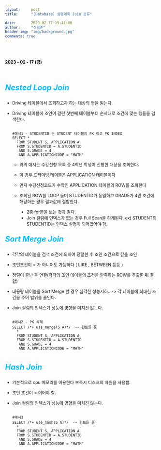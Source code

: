 ```yaml
---
layout:     post
title:      "[Database] 실행계획 Join 종류"

date:       2023-02-17 19:41:00
author:     "신희준"
header-img: "img/background.jpg"
comments: true
---
```


<head>
 <meta property="og:type" content="PLAN_JOIN">
 <meta property="og:title" content="PLAN_JOIN">
 <meta property="og:description" content="PLAN_JOIN">
 <meta property="og:url" content="http://shj7242.github.io/2023/02/17/database1/">

 <meta name="twitter:card" content="PLAN_JOIN">
 <meta name="twitter:title" content="PLAN_JOIN">
 <meta name="twitter:description" content="PLAN_JOIN">
 <meta name="FACEBOOK:domain" content="http://shj7242.github.io/2023/02/17/database1/">
 <meta name="facebook:card" content="PLAN_JOIN">
 <meta name="facebook:title" content="PLAN_JOIN">
 <meta name="facebook:description" content="PLAN_JOIN">
 <meta name="facebook:domain" content="http://shj7242.github.io/2023/02/17/database1/">


 </head>

<br>
<H4 style ="font-weight:bold; color:black;"> </H4>

<H4 style ="font-weight:bold; color : black">2023 - 02 - 17 (금)</H4>
<br>


<p style = "font-weight:bold; color:deepskyblue; font-size:25px; font-style:italic;">Nested Loop Join</p>

- Driving 테이블에서 조회하고자 하는 대상의 행을 읽는다.

- Driving 테이블에 조인이 걸린 첫번째 테이블부터 순서대로 조건에 맞는 행들을 검색한다.

  ~~~
  
  #예시1 - STUDENTID 는 STUDENT 테이블의 PK 이고 PK INDEX
  SELECT * 
    FROM STUDENT S, APPLICATION A 
    FROM S.STUDENTID = A.STUDENTID
     AND S.GRADE = 4
     AND A.APPLICATIONCODE = "MATH"
  
  ~~~ 
  
  * 위의 예시는 수강신청 목록 중 4학년 학생이 신청한 대상을 조회한다.
  
  * 이 경우 드라이빙 테이블은 APPLICATION 테이블이다
  
  * 먼저 수강신청코드가 수학인 APPLICATION 테이블의 ROW를 조회한다
  
  * 조회된 ROW를 LOOP 돌며 STUDENTID가 동일하고 GRADE가 4인 조건에 해당하는 경우 결과값에 결합한다.
    - 2중 for문을 보는 것과 같다.
    - Join 컬럼에 인덱스가 없는 경우 Full Scan을 하게된다. ex) STUDENT의 STUDENTID는 인덱스 설정이 되어있어야 함.
    

<p style = "font-weight:bold; color:deepskyblue; font-size:25px; font-style:italic;">Sort Merge Join</p>

- 각각의 테이블을 검색 조건에 의하여 정렬한 후 조인 조건으로 값을 조인

- 조인조건이 = 가 아니어도 가능하다 ( LIKE , BETWEEN 등등 )

- 정렬이 끝난 후 연결(각각의 조인 테이블의 조건을 만족하는 ROW를 추출한 뒤 결합)

- 대용량 테이블을 Sort Merge 할 경우 심각한 성능저하.. -> 각 테이블에 최대한 조건을 주어 범위를 줄인다.

- Join 컬럼의 인덱스가 성능에 영향을 미치진 않는다. 

  ~~~
  
  #예시2 - PK 삭제 
  SELECT /*+ use_merge(S A)*/  -- 힌트를 줌
    *  
    FROM STUDENT S, APPLICATION A 
    FROM S.STUDENTID = A.STUDENTID
     AND S.GRADE = 4
     AND A.APPLICATIONCODE = "MATH"
     
  ~~~ 

<p style = "font-weight:bold; color:deepskyblue; font-size:25px; font-style:italic;">Hash Join</p>

- 기본적으로 cpu 메모리를 이용한다 부족시 디스크의 자원을 사용함.

- 조인 조건이 = 이어야 함.

- Join 컬럼의 인덱스가 성능에 영향을 미치진 않는다.


  ~~~
  
  #예시3
  SELECT /*+ use_hash(S A)*/  -- 힌트를 줌
    *  
    FROM STUDENT S, APPLICATION A 
    FROM S.STUDENTID = A.STUDENTID
     AND S.GRADE = 4
     AND A.APPLICATIONCODE = "MATH"
  
  ~~~ 